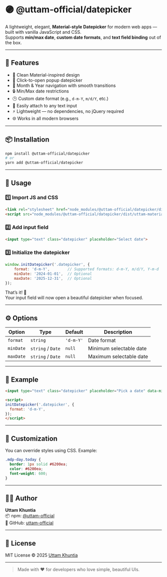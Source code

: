 # 🟣 @uttam-official/datepicker

A lightweight, elegant, **Material-style Datepicker** for modern web apps — built with vanilla JavaScript and CSS.  
Supports **min/max date**, **custom date formats**, and **text field binding** out of the box.

---

## 🚀 Features

- 🎨 Clean Material-inspired design  
- 📅 Click-to-open popup datepicker  
- 🧭 Month & Year navigation with smooth transitions  
- 🔒 Min/Max date restrictions  
- 🕒 Custom date format (e.g., `d-m-Y`, `m/d/Y`, etc.)  
- 🧩 Easily attach to any text input  
- ⚡ Lightweight — no dependencies, no jQuery required  
- 🌐 Works in all modern browsers

---

## 📦 Installation

```bash
npm install @uttam-official/datepicker
# or
yarn add @uttam-official/datepicker
```

---

## 🧠 Usage

### 1️⃣ Import JS and CSS
```html
<link rel="stylesheet" href="node_modules/@uttam-official/datepicker/dist/uttam-material-datepicker.css">
<script src="node_modules/@uttam-official/datepicker/dist/uttam-material-datepicker.min.js"></script>
```

### 2️⃣ Add input field
```html
<input type="text" class="datepicker" placeholder="Select date">
```

### 3️⃣ Initialize the datepicker
```js
window.initDatepicker('.datepicker', {
    format: 'd-m-Y',        // Supported formats: d-m-Y, m/d/Y, Y-m-d
    minDate: '2024-01-01',  // Optional
    maxDate: '2025-12-31',  // Optional
});
```

That’s it! 🎉  
Your input field will now open a beautiful datepicker when focused.

---

## ⚙️ Options

| Option | Type | Default | Description |
|--------|------|----------|-------------|
| `format` | `string` | `'d-m-Y'` | Date format |
| `minDate` | `string` / `Date` | `null` | Minimum selectable date |
| `maxDate` | `string` / `Date` | `null` | Maximum selectable date |

---

## 🧰 Example

```html
<input type="text" class="datepicker" placeholder="Pick a date" data-min="2024-01-01" data-max="2024-12-31">

<script>
initDatepicker('.datepicker', {
  format: 'd-m-Y',
});
</script>
```

---

## 🎨 Customization

You can override styles using CSS. Example:

```css
.mdp-day.today {
  border: 1px solid #6200ea;
  color: #6200ea;
  font-weight: 600;
}
```

---

## 🧑‍💻 Author

**Uttam Khuntia**  
📦 npm: [@uttam-official](https://www.npmjs.com/~uttam-official)  
💼 GitHub: [uttam-official](https://github.com/uttam-official)

---

## 🪪 License

MIT License © 2025 [Uttam Khuntia](https://github.com/uttam-official)

---

> Made with ❤️ for developers who love simple, beautiful UIs.

